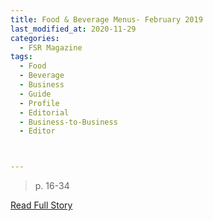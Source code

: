 ```yaml
---
title: Food & Beverage Menus- February 2019
last_modified_at: 2020-11-29
categories:
  - FSR Magazine
tags:
  - Food
  - Beverage
  - Business
  - Guide
  - Profile
  - Editorial 
  - Business-to-Business
  - Editor



---
```


> p. 16-34

<a href="http://www.omagdigital.com/publication/?i=561983&ver=html5&p=18" target="_blank">Read Full Story</a>
